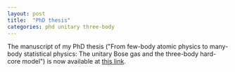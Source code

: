 ```yaml
---
layout: post
title:  "PhD thesis"
categories: phd unitary three-body
---
```


The manuscript of my PhD thesis ("From few-body atomic physics to many-body statistical physics: The unitary Bose gas and the three-body hard-core model") is now available at <a href="https://tel.archives-ouvertes.fr/tel-01411912/document">this link</a>.
